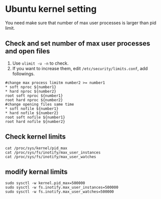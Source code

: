 # Ubuntu kernel setting
You need make sure that number of max user processes is larger than pid limit.

## Check and set number of max user processes and open files
1. Use `ulimit -u -n` to check.
2. If you want to increase them, edit `/etc/security/limits.conf`, add followings.

``` 
#change max process limitm number2 >= number1
* soft nproc ${number1}
* hard nproc ${number2} 
root soft nproc ${number1}
root hard nproc ${number2}
#change opening files same time
* soft nofile ${number1}
* hard nofile ${number2}   
root soft nofile ${number1}
root hard nofile ${number2}
```
## Check kernel limits
```
cat /proc/sys/kernel/pid_max
cat /proc/sys/fs/inotify/max_user_instances
cat /proc/sys/fs/inotify/max_user_watches
```

## modify kernal limits 
```
sudo sysctl -w kernel.pid_max=500000
sudo sysctl -w fs.inotify.max_user_instances=500000
sudo sysctl -w fs.inotify.max_user_watches=500000
```
